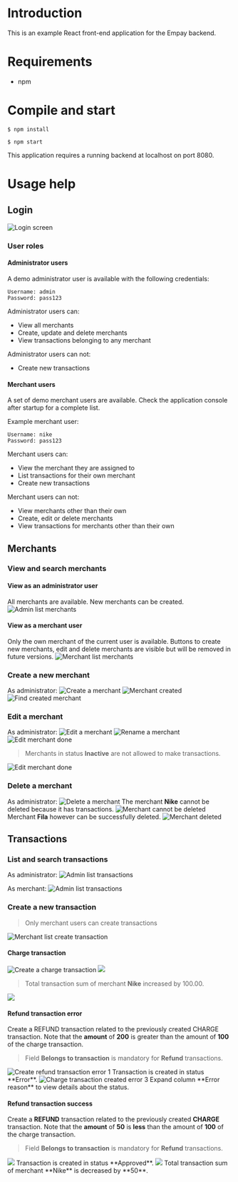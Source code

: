 # Introduction
This is an example React front-end application for the Empay backend. 

# Requirements
- npm

# Compile and start

```
$ npm install
```
```
$ npm start
```

This application requires a running backend at localhost on port 8080.

# Usage help
## Login

<img src="docs/pictures/login.png" alt="Login screen"/>

### User roles
#### Administrator users
A demo administrator user is available with the following credentials: 
```
Username: admin
Password: pass123
```
Administrator users can:

- View all merchants
- Create, update and delete merchants
- View transactions belonging to any merchant

Administrator users can not:
- Create new transactions

#### Merchant users
A set of demo merchant users are available. Check the application console after startup for a 
complete list.

Example merchant user:
```
Username: nike
Password: pass123
```

Merchant users can: 

- View the merchant they are assigned to
- List transactions for their own merchant
- Create new transactions

Merchant users can not:

- View merchants other than their own
- Create, edit or delete merchants
- View transactions for merchants other than their own

## Merchants
### View and search merchants
#### View as an administrator user
All merchants are available. New merchants can be created. 
<img src="docs/pictures/admin-list-merchants.png" alt="Admin list merchants"/>

#### View as a merchant user
Only the own merchant of the current user is available.
Buttons to create new merchants, edit and delete merchants are visible but will be removed in 
future versions. 
<img src="docs/pictures/merchant-list-merchants.png" alt="Merchant list merchants"/>

### Create a new merchant
As administrator:
<img src="docs/pictures/admin-create-merchant.png" alt="Create a merchant"/>
<img src="docs/pictures/admin-merchant-created.png" alt="Merchant created"/>
<img src="docs/pictures/admin-find-created-merchant.png" alt="Find created merchant "/>

### Edit a merchant
As administrator:
<img src="docs/pictures/admin-list-merchants-edit.png" alt="Edit a merchant"/>
<img src="docs/pictures/edit-merchant.png" alt="Rename a merchant"/>
<img src="docs/pictures/edit-merchant-done.png" alt="Edit merchant done"/>

> Merchants in status **Inactive** are not allowed to make transactions.

<img src="docs/pictures/merchant-inactive.png" alt="Edit merchant done"/>

### Delete a merchant
As administrator:
<img src="docs/pictures/delete-merchant.png" alt="Delete a merchant"/>
The merchant **Nike** cannot be deleted because it has transactions.
<img src="docs/pictures/merchant-cannot-be-deleted.png" alt="Merchant cannot be deleted"/>
Merchant **Fila** however can be successfully deleted.
<img src="docs/pictures/delete-merchant-success.png" alt="Merchant deleted"/>

## Transactions

### List and search transactions
As administrator:
<img src="docs/pictures/admin-list-transactions.png" alt="Admin list transactions"/>

As merchant:
<img src="docs/pictures/merchant-list-transactions.png" alt="Admin list transactions"/>

### Create a new transaction
> Only merchant users can create transactions

<img src="docs/pictures/merchant-list-transactions-create.png" alt="Merchant list create transaction"/>

#### Charge transaction
<img src="docs/pictures/create-charge-transaction.png" alt="Create a charge transaction"/>
<img src="docs/pictures/charge-transaction-created.png"/>

> Total transaction sum of merchant **Nike** increased by 100.00. 

<img src="docs/pictures/merchant-transaction-sum-after-charge.png" />

#### Refund transaction error
Create a REFUND transaction related to the previously created CHARGE transaction.
Note that the **amount** of **200** is greater than the amount of **100** of the charge transaction.
> Field **Belongs to transaction** is mandatory for **Refund** transactions.

<img src="docs/pictures/refund-transaction-error-1.png" alt="Create refund transaction error 1"/>
Transaction is created in status **Error**.
<img src="docs/pictures/refund-transaction-error-3.png" alt="Charge transaction created error 3"/>
Expand column **Error reason** to view details about the status. 

#### Refund transaction success
Create a **REFUND** transaction related to the previously created **CHARGE** transaction. 
Note that the **amount** of **50** is **less** than the amount of **100** of the charge 
transaction.
> Field **Belongs to transaction** is mandatory for **Refund** transactions.

<img src="docs/pictures/refund-transaction-success.png"/>
Transaction is created in status **Approved**.
<img src="docs/pictures/refund-transaction-sucess-merchant-balance.png"/>
Total transaction sum of merchant **Nike** is decreased by **50**.


